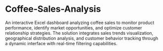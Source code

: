 # Coffee-Sales-Analysis
An interactive Excel dashboard analyzing coffee sales to monitor product performance, identify market opportunities, and optimize customer relationship strategies. The solution integrates sales trends visualization, geographical distribution analysis, and customer behavior tracking through a dynamic interface with real-time filtering capabilities.

